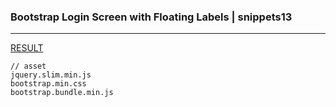 ### Bootstrap Login Screen with Floating Labels | snippets13
---


[RESULT](https://jsfiddle.net/StartBootstrap/amxr8n19/)

[]()
[]()
[]()




```
// asset
jquery.slim.min.js
bootstrap.min.css
bootstrap.bundle.min.js
```





```
```

